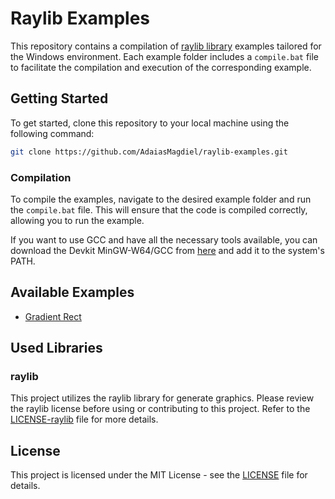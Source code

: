 # Raylib Examples

This repository contains a compilation of [raylib library](https://github.com/raysan5/raylib) examples tailored for the Windows environment. Each example folder includes a `compile.bat` file to facilitate the compilation and execution of the corresponding example.

## Getting Started

To get started, clone this repository to your local machine using the following command:

```bash
git clone https://github.com/AdaiasMagdiel/raylib-examples.git
```

### Compilation

To compile the examples, navigate to the desired example folder and run the `compile.bat` file. This will ensure that the code is compiled correctly, allowing you to run the example.

If you want to use GCC and have all the necessary tools available, you can download the Devkit MinGW-W64/GCC from [here](https://github.com/skeeto/w64devkit/) and add it to the system's PATH.

## Available Examples

- [Gradient Rect](gradient_rect/main.c)

## Used Libraries

### raylib

This project utilizes the raylib library for generate graphics. Please review the raylib license before using or contributing to this project. Refer to the [LICENSE-raylib](raylib/LICENSE-raylib) file for more details.

## License

This project is licensed under the MIT License - see the [LICENSE](LICENSE) file for details.
